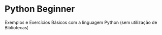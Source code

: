 # Python Beginner
 Exemplos e Exercícios Básicos com a linguagem Python (sem utilização de Bibliotecas)
